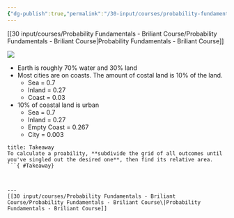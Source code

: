 ```yaml
---
{"dg-publish":true,"permalink":"/30-input/courses/probability-fundamentals-briliant-course/estimating-probabilities/"}
---
```


[[30 input/courses/Probability Fundamentals - Briliant Course/Probability Fundamentals - Briliant Course\|Probability Fundamentals - Briliant Course]]

![](https://i.imgur.com/exI1W7E.png)

- Earth is roughly 70% water and 30% land
- Most cities are on coasts. The amount of costal land is 10% of the land.
	- Sea = 0.7
	- Inland = 0.27
	- Coast = 0.03
- 10% of coastal land is urban
	- Sea = 0.7
	- Inland = 0.27
	- Empty Coast = 0.267
	- City = 0.003

```ad-success
title: Takeaway
To calculate a proability, **subdivide the grid of all outcomes until you've singled out the desired one**, then find its relative area.
```{ #Takeaway}



---
[[30 input/courses/Probability Fundamentals - Briliant Course/Probability Fundamentals - Briliant Course\|Probability Fundamentals - Briliant Course]]
